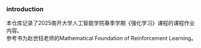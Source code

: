 ### introduction
本仓库记录了2025南开大学人工智能学院春季学期《强化学习》课程的课程作业内容。\
参考书为赵世钰老师的Mathematical Foundation of Reinforcement Learning。